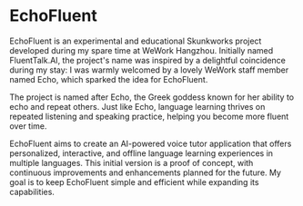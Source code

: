 # EchoFluent
EchoFluent is an experimental and educational Skunkworks project developed during my spare time at WeWork Hangzhou. Initially named FluentTalk.AI, the project's name was inspired by a delightful coincidence during my stay: I was warmly welcomed by a lovely WeWork staff member named Echo, which sparked the idea for EchoFluent.

The project is named after Echo, the Greek goddess known for her ability to echo and repeat others. Just like Echo, language learning thrives on repeated listening and speaking practice, helping you become more fluent over time.

EchoFluent aims to create an AI-powered voice tutor application that offers personalized, interactive, and offline language learning experiences in multiple languages. This initial version is a proof of concept, with continuous improvements and enhancements planned for the future. My goal is to keep EchoFluent simple and efficient while expanding its capabilities.














